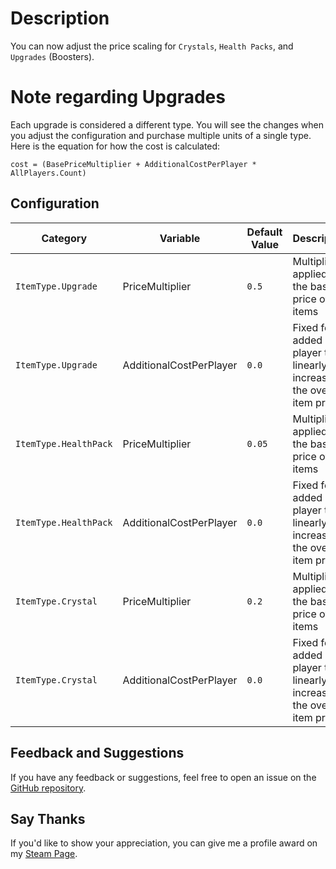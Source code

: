 # Description
You can now adjust the price scaling for `Crystals`, `Health Packs`, and `Upgrades` (Boosters).

# Note regarding Upgrades
Each upgrade is considered a different type. You will see the changes when you adjust the configuration and purchase multiple units of a single type.
Here is the equation for how the cost is calculated:
```
cost = (BasePriceMultiplier + AdditionalCostPerPlayer * AllPlayers.Count)
```


## Configuration
| Category                   | Variable                    | Default Value   | Description                                                            |
|--------------------------- | --------------------------- | --------------- | ---------------------------------------------------------------------- |
| `ItemType.Upgrade`         | PriceMultiplier             | `0.5`           | Multiplier applied to the base price of items                          |
| `ItemType.Upgrade`         | AdditionalCostPerPlayer     | `0.0`           | Fixed fee added per player to linearly increase the overall item price |
| `ItemType.HealthPack`      | PriceMultiplier             | `0.05`          | Multiplier applied to the base price of items                          |
| `ItemType.HealthPack`      | AdditionalCostPerPlayer     | `0.0`           | Fixed fee added per player to linearly increase the overall item price |
| `ItemType.Crystal`         | PriceMultiplier             | `0.2`           | Multiplier applied to the base price of items                          |
| `ItemType.Crystal`         | AdditionalCostPerPlayer     | `0.0`           | Fixed fee added per player to linearly increase the overall item price |


## Feedback and Suggestions
If you have any feedback or suggestions, feel free to open an issue on the [GitHub repository](https://github.com/EvilCheetah/repo.mods).

## Say Thanks
If you'd like to show your appreciation, you can give me a profile award on my [Steam Page](https://steamcommunity.com/id/EvilCheetah/).
